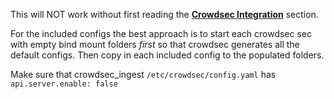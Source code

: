 This will NOT work without first reading the [**Crowdsec Integration**](https://blog.foxxmd.dev/posts/migrating-to-traefik/#crowdsec-integration) section.

For the included configs the best approach is to start each crowdsec sec with empty bind mount folders *first* so that crowdsec generates all the default configs. Then copy in each included config to the populated folders.

Make sure that crowdsec_ingest `/etc/crowdsec/config.yaml` has `api.server.enable: false`